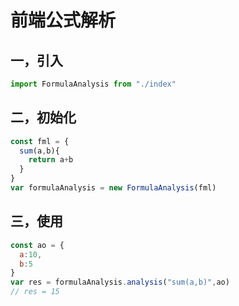 # 前端公式解析

## 一，引入

``` js
import FormulaAnalysis from "./index"
```

  

## 二，初始化

```  js
const fml = {
  sum(a,b){
    return a+b
  }
}
var formulaAnalysis = new FormulaAnalysis(fml)
```

  

## 三，使用

``` js
const ao = {
  a:10,
  b:5
}
var res = formulaAnalysis.analysis("sum(a,b)",ao)
// res = 15
```

